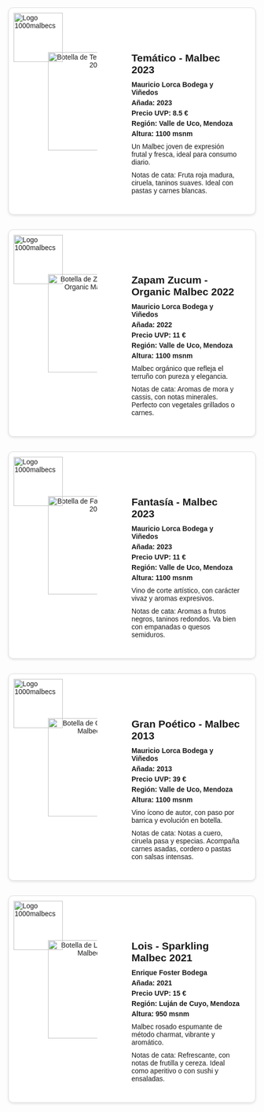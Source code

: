 <html lang="es">
<head>
  <meta charset="UTF-8">
  <meta name="viewport" content="width=device-width, initial-scale=1.0">
  <title>Vinos Malbec - 1000malbecs</title>
  <style>
    body {
      font-family: Arial, sans-serif;
      background-color: #fdfdfd;
      margin: 0;
      padding: 20px;
    }
    .card {
      border: 1px solid #ddd;
      border-radius: 10px;
      box-shadow: 0 2px 5px rgba(0,0,0,0.1);
      margin-bottom: 30px;
      background-color: #fff;
      position: relative;
      padding: 20px;
    }
    .logo {
      position: absolute;
      top: 10px;
      left: 10px;
      width: 100px;
      height: auto;
    }
    .card-content {
      display: flex;
      align-items: flex-start;
      margin-top: 60px; /* Reducido para que el logo no interfiera */
    }
    .bottle-cell {
      flex: 0 0 auto;
      padding: 10px;
      text-align: center;
    }
    .text-cell {
      flex: 1;
      padding: 10px;
    }
    .bottle {
      width: 200px; /* Tamaño uniforme */
      height: auto; /* Mantiene la proporción */
      max-width: 50%;
      object-fit: contain; /* Evita deformaciones */
    }
    .vino {
      font-size: 1.5em;
      margin: 0 0 10px 0;
    }
    .bodega, .precio, .region, .altura, .anada {
      font-weight: bold;
      margin: 5px 0;
    }
    .descripcion, .notas {
      margin: 10px 0;
    }

    /* Media query para pantallas pequeñas */
    @media (max-width: 600px) {
      .card-content {
        flex-direction: column;
        margin-top: 80px; /* Ajustado para móviles */
      }
      .bottle-cell, .text-cell {
        width: 100%;
        padding: 5px;
      }
      .bottle {
        width: 150px; /* Tamaño más pequeño en móviles */
        margin: 0 auto;
        display: block;
      }
      .logo {
        width: 80px; /* Logo más pequeño en móviles */
      }
    }
  </style>
</head>
<body>

  <!-- Vino 1 -->
  <div class="card">
    <img class="logo" src="https://github.com/user-attachments/assets/2e1ec570-c588-4e9b-bb54-3371487cbada" alt="Logo 1000malbecs">
    <div class="card-content">
      <div class="bottle-cell">
        <img class="bottle" src="https://www.vino-argentino.de/storage/images/image?remote=https%3A%2F%2Fwww.vino-argentino.de%2FWebRoot%2FStore12%2FShops%2F242730%2F5F95%2FF129%2FB710%2FDC62%2F6489%2F0A0C%2F6D0F%2F0CFA%2FTematico-Malbec.jpg&shop=242730&width=512&height=2560" alt="Botella de Temático - Malbec 2023" onerror="this.src='https://via.placeholder.com/200x600?text=Imagen+No+Disponible';">
      </div>
      <div class="text-cell">
        <h2 class="vino">Temático - Malbec 2023</h2>
        <p class="bodega">Mauricio Lorca Bodega y Viñedos</p>
        <p class="anada">Añada: 2023</p>
        <p class="precio">Precio UVP: 8.5 €</p>
        <p class="region">Región: Valle de Uco, Mendoza</p>
        <p class="altura">Altura: 1100 msnm</p>
        <p class="descripcion">Un Malbec joven de expresión frutal y fresca, ideal para consumo diario.</p>
        <p class="notas">Notas de cata: Fruta roja madura, ciruela, taninos suaves. Ideal con pastas y carnes blancas.</p>
      </div>
    </div>
  </div>

  <!-- Vino 2 -->
  <div class="card">
    <img class="logo" src="https://github.com/user-attachments/assets/2e1ec570-c588-4e9b-bb54-3371487cbada" alt="Logo 1000malbecs">
    <div class="card-content">
      <div class="bottle-cell">
        <img class="bottle" src="https://www.vino-argentino.de/storage/images/image?remote=https%3A%2F%2Fwww.vino-argentino.de%2FWebRoot%2FStore12%2FShops%2F242730%2F659A%2FA014%2F056E%2F240B%2FBAD1%2F0A0C%2F6D0D%2F68F1%2FZapamZucum.png&shop=242730" alt="Botella de Zapam Zucum - Organic Malbec 2022" onerror="this.src='https://via.placeholder.com/200x600?text=Imagen+No+Disponible';">
      </div>
      <div class="text-cell">
        <h2 class="vino">Zapam Zucum - Organic Malbec 2022</h2>
        <p class="bodega">Mauricio Lorca Bodega y Viñedos</p>
        <p class="anada">Añada: 2022</p>
        <p class="precio">Precio UVP: 11 €</p>
        <p class="region">Región: Valle de Uco, Mendoza</p>
        <p class="altura">Altura: 1100 msnm</p>
        <p class="descripcion">Malbec orgánico que refleja el terruño con pureza y elegancia.</p>
        <p class="notas">Notas de cata: Aromas de mora y cassis, con notas minerales. Perfecto con vegetales grillados o carnes.</p>
      </div>
    </div>
  </div>

  <!-- Vino 3 -->
  <div class="card">
    <img class="logo" src="https://github.com/user-attachments/assets/2e1ec570-c588-4e9b-bb54-3371487cbada" alt="Logo 1000malbecs">
    <div class="card-content">
      <div class="bottle-cell">
        <img class="bottle" src="https://www.vino-argentino.de/storage/images/image?remote=https%3A%2F%2Fwww.vino-argentino.de%2FWebRoot%2FStore12%2FShops%2F242730%2FProducts%2Ffanmal%2FML-FantasiaMalbec.png&shop=242730&width=304&height=2560" alt="Botella de Fantasía - Malbec 2023" onerror="this.src='https://via.placeholder.com/200x600?text=Imagen+No+Disponible';">
      </div>
      <div class="text-cell">
        <h2 class="vino">Fantasía - Malbec 2023</h2>
        <p class="bodega">Mauricio Lorca Bodega y Viñedos</p>
        <p class="anada">Añada: 2023</p>
        <p class="precio">Precio UVP: 11 €</p>
        <p class="region">Región: Valle de Uco, Mendoza</p>
        <p class="altura">Altura: 1100 msnm</p>
        <p class="descripcion">Vino de corte artístico, con carácter vivaz y aromas expresivos.</p>
        <p class="notas">Notas de cata: Aromas a frutos negros, taninos redondos. Va bien con empanadas o quesos semiduros.</p>
      </div>
    </div>
  </div>

  <!-- Vino 4 -->
  <div class="card">
    <img class="logo" src="https://github.com/user-attachments/assets/2e1ec570-c588-4e9b-bb54-3371487cbada" alt="Logo 1000malbecs">
    <div class="card-content">
      <div class="bottle-cell">
        <img class="bottle" src="https://images.vivino.com/thumbs/rpBQXFJoQA6blGvfxBUCvA_pb_600x600.png" alt="Botella de Gran Poético - Malbec 2013" onerror="this.src='https://via.placeholder.com/200x600?text=Imagen+No+Disponible';">
      </div>
      <div class="text-cell">
        <h2 class="vino">Gran Poético - Malbec 2013</h2>
        <p class="bodega">Mauricio Lorca Bodega y Viñedos</p>
        <p class="anada">Añada: 2013</p>
        <p class="precio">Precio UVP: 39 €</p>
        <p class="region">Región: Valle de Uco, Mendoza</p>
        <p class="altura">Altura: 1100 msnm</p>
        <p class="descripcion">Vino ícono de autor, con paso por barrica y evolución en botella.</p>
        <p class="notas">Notas de cata: Notas a cuero, ciruela pasa y especias. Acompaña carnes asadas, cordero o pastas con salsas intensas.</p>
      </div>
    </div>
  </div>

  <!-- Vino 5 -->
  <div class="card">
    <img class="logo" src="https://github.com/user-attachments/assets/2e1ec570-c588-4e9b-bb54-3371487cbada" alt="Logo 1000malbecs">
    <div class="card-content">
      <div class="bottle-cell">
        <img class="bottle" src="https://www.vino-argentino.de/storage/images/image?remote=https%3A%2F%2Fwww.vino-argentino.de%2FWebRoot%2FStore12%2FShops%2F242730%2F50A5%2FFAC5%2F6F7E%2F6D14%2F85F8%2FC0A8%2F2936%2F8970%2FEF-LOIS-ROSE-BOTELLA-VICTORIA.png&shop=242730" alt="Botella de Lois - Sparkling Malbec 2021" onerror="this.src='https://via.placeholder.com/200x600?text=Imagen+No+Disponible';">
      </div>
      <div class="text-cell">
        <h2 class="vino">Lois - Sparkling Malbec 2021</h2>
        <p class="bodega">Enrique Foster Bodega</p>
        <p class="anada">Añada: 2021</p>
        <p class="precio">Precio UVP: 15 €</p>
        <p class="region">Región: Luján de Cuyo, Mendoza</p>
        <p class="altura">Altura: 950 msnm</p>
        <p class="descripcion">Malbec rosado espumante de método charmat, vibrante y aromático.</p>
        <p class="notas">Notas de cata: Refrescante, con notas de frutilla y cereza. Ideal como aperitivo o con sushi y ensaladas.</p>
      </div>
    </div>
  </div>

</body>
</html>
